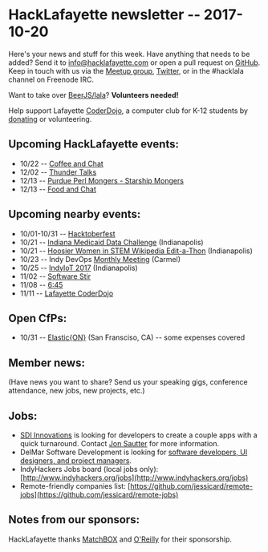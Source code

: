 # HackLafayette newsletter -- 2017-10-20

Here's your news and stuff for this week. Have anything that needs to be added? Send it to info@hacklafayette.com or open a pull request on [GitHub](https://github.com/hacklafayette/newsletter). Keep in touch with us via the [Meetup group](https://www.meetup.com/hacklafayette/), [Twitter](https://twitter.com/hacklafayette), or in the #hacklala channel on Freenode IRC.

Want to take over [BeerJS/lala](https://github.com/beerjs/lala)? **Volunteers needed!**

Help support Lafayette [CoderDojo](http://www.greaterlafayettecommerce.com/greater-lafayette-coder-dojo), a computer club for K-12 students by [donating](https://www.generosity.com/education-fundraising/be-a-bit-in-our-byte) or volunteering.

## Upcoming HackLafayette events:
* 10/22 -- [Coffee and Chat](https://www.meetup.com/hacklafayette/events/243711819/)
* 12/02 -- [Thunder Talks](https://www.meetup.com/hacklafayette/events/242833850/)
* 12/13 -- [Purdue Perl Mongers - Starship Mongers](https://www.meetup.com/hacklafayette/events/244256130/)
* 12/13 -- [Food and Chat](https://www.meetup.com/hacklafayette/events/244255880/)

## Upcoming nearby events:
* 10/01-10/31 -- [Hacktoberfest](https://blog.digitalocean.com/hacktoberfest-2017/)
* 10/21 -- [Indiana Medicaid Data Challenge](https://www.eventbrite.com/e/2017-indiana-medicaid-data-challenge-registration-37715215224) (Indianapolis)
* 10/21 -- [Hoosier Women in STEM Wikipedia Edit-a-Thon](https://www.eventbrite.com/e/hoosier-women-in-stem-wikipedia-edit-a-thon-tickets-32965968098?aff=es2) (Indianapolis)
* 10/23 -- Indy DevOps [Monthly Meeting](https://www.meetup.com/IndyDevOps/events/241988798/) (Carmel)
* 10/25 -- [IndyIoT 2017](https://www.eventbrite.com/e/hoosier-women-in-stem-wikipedia-edit-a-thon-tickets-32965968098?aff=es2) (Indianapolis)
* 11/02 -- [Software Stir](https://www.facebook.com/events/277508122756795/)
* 11/08 -- [6:45](https://www.facebook.com/events/1764944957138608/)
* 11/11 -- [Lafayette CoderDojo](https://www.eventbrite.com/e/lafayette-coderdojo-tickets-27123344654)

## Open CfPs:
* 10/31 -- [Elastic{ON}](https://www.elastic.co/elasticon/speak) (San Fransciso, CA) -- some expenses covered

## Member news:
(Have news you want to share? Send us your speaking gigs, conference attendance, new jobs, new projects, etc.)

## Jobs:
* [SDI Innovations](http://sdiinnovations.com) is looking for developers to create a couple apps with a quick turnaround. Contact [Jon Sautter](mailto:jon@sdiinnovations.com ) for more information.
* DelMar Software Development is looking for [software developers, UI designers, and project managers](http://www.delmarsd.com/join).
* IndyHackers Jobs board (local jobs only): [http://www.indyhackers.org/jobs](http://www.indyhackers.org/jobs)
* Remote-friendly companies list: [https://github.com/jessicard/remote-jobs](https://github.com/jessicard/remote-jobs)

## Notes from our sponsors:

HackLafayette thanks [MatchBOX](http://matchboxstudio.org/) and [O'Reilly](http://www.oreilly.com/) for their sponsorship.
